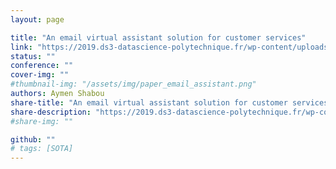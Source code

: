```yaml
---
layout: page

title: "An email virtual assistant solution for customer services"
link: "https://2019.ds3-datascience-polytechnique.fr/wp-content/uploads/2019/06/DS3-056_2019.pdf"
status: ""
conference: ""
cover-img: ""
#thumbnail-img: "/assets/img/paper_email_assistant.png"
authors: Aymen Shabou
share-title: "An email virtual assistant solution for customer services"
share-description: "https://2019.ds3-datascience-polytechnique.fr/wp-content/uploads/2019/06/DS3-056_2019.pdf"
#share-img: ""

github: ""
# tags: [SOTA]
---
```

